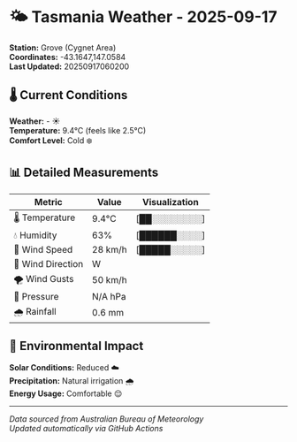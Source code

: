 # 🌤️ Tasmania Weather - 2025-09-17

**Station:** Grove (Cygnet Area)  
**Coordinates:** -43.1647,147.0584  
**Last Updated:** 20250917060200

## 🌡️ Current Conditions

**Weather:** - ☀️  
**Temperature:** 9.4°C (feels like 2.5°C)  
**Comfort Level:** Cold ❄️

## 📊 Detailed Measurements

| Metric | Value | Visualization |
|--------|-------|---------------|
| 🌡️ Temperature | 9.4°C | [██░░░░░░░░] |
| 💧 Humidity | 63% | [██████░░░░] |
| 💨 Wind Speed | 28 km/h | [█████░░░░░] |
| 🧭 Wind Direction | W | |
| 🌪️ Wind Gusts | 50 km/h | |
| 🔽 Pressure | N/A hPa | |
| 🌧️ Rainfall | 0.6 mm | |

## 🌱 Environmental Impact

**Solar Conditions:** Reduced ☁️  
**Precipitation:** Natural irrigation 🌧️  
**Energy Usage:** Comfortable 😌

---
*Data sourced from Australian Bureau of Meteorology*  
*Updated automatically via GitHub Actions*
